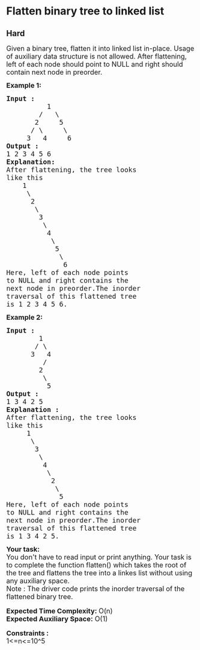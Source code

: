 # Flatten binary tree to linked list
## Hard 
<div class="problem-statement" style="user-select: auto;">
                <p style="user-select: auto;"></p><p style="user-select: auto;"><span style="font-size: 18px; user-select: auto;">Given a binary tree, flatten it into linked list in-place. Usage of auxiliary data structure is not allowed. After flattening, left of each node should point to NULL and right should contain next node in preorder.</span></p>

<p style="user-select: auto;"><strong style="user-select: auto;"><span style="font-size: 18px; user-select: auto;">Example 1:</span></strong></p>

<pre style="user-select: auto;"><span style="font-size: 18px; user-select: auto;"><strong style="user-select: auto;">Input : </strong>
          1
        /   \
       2     5
      / \     \
     3   4     6</span>
<span style="font-size: 18px; user-select: auto;"><strong style="user-select: auto;">Output :</strong>
1 2 3 4 5 6 
<strong style="user-select: auto;">Explanation: </strong>
After flattening, the tree looks 
like this
    1
     \
      2
       \
        3
         \
          4
           \
            5
             \
              6 
Here, left of each node points 
to NULL and right contains the 
next node in preorder.The inorder 
traversal of this flattened tree 
is 1 2 3 4 5 6.</span></pre>

<p style="user-select: auto;"><strong style="user-select: auto;"><span style="font-size: 18px; user-select: auto;">Example 2:</span></strong></p>

<pre style="user-select: auto;"><span style="font-size: 18px; user-select: auto;"><strong style="user-select: auto;">Input :</strong>
        1
       / \
      3   4
         /
        2
         \
          5 
<strong style="user-select: auto;">Output :</strong> 
1 3 4 2 5  
<strong style="user-select: auto;">Explanation : </strong>
After flattening, the tree looks 
like this 
     1
      \
       3
        \
         4
          \
           2
            \ 
             5 
Here, left of each node points 
to NULL and right contains the 
next node in preorder.The inorder 
traversal of this flattened tree 
is 1 3 4 2 5.</span></pre>

<div style="user-select: auto;"><strong style="user-select: auto;"><span style="font-size: 18px; user-select: auto;">Your task:</span></strong></div>

<div style="user-select: auto;"><span style="font-size: 18px; user-select: auto;">You don't have to read input or print anything. Your task is to complete the function flatten() which takes the root of the tree and flattens the tree into a linkes list without using any auxiliary space.</span></div>

<div style="user-select: auto;"><span style="font-size: 18px; user-select: auto;">Note : The driver code&nbsp;prints the inorder traversal of the flattened binary tree.</span></div>

<div style="user-select: auto;">&nbsp;</div>

<div style="user-select: auto;"><span style="font-size: 18px; user-select: auto;"><strong style="user-select: auto;">Expected Time Complexity: </strong>O(n)</span></div>

<div style="user-select: auto;"><span style="font-size: 18px; user-select: auto;"><strong style="user-select: auto;">Expected Auxiliary Space:</strong> O(1)</span></div>

<div style="user-select: auto;">&nbsp;</div>

<div style="user-select: auto;"><strong style="user-select: auto;"><span style="font-size: 18px; user-select: auto;">Constraints :</span></strong></div>

<div style="user-select: auto;"><span style="font-size: 18px; user-select: auto;">1&lt;=n&lt;=10^5</span></div>

<div style="user-select: auto;">&nbsp;</div>
 <p style="user-select: auto;"></p>
            </div>